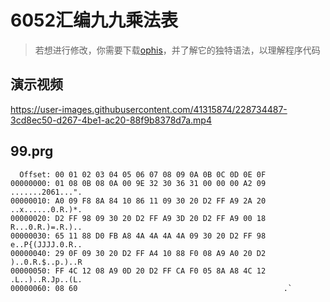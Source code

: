 # 6052汇编九九乘法表
> 若想进行修改，你需要下载[ophis](https://github.com/fumiama/c64-ophis-lib)，并了解它的独特语法，以理解程序代码

## 演示视频

https://user-images.githubusercontent.com/41315874/228734487-3cd8ec50-d267-4be1-ac20-88f9b8378d7a.mp4

## 99.prg
```
  Offset: 00 01 02 03 04 05 06 07 08 09 0A 0B 0C 0D 0E 0F 	
00000000: 01 08 0B 08 0A 00 9E 32 30 36 31 00 00 00 A2 09    .......2061...".
00000010: A0 09 F8 8A 84 10 86 11 09 30 20 D2 FF A9 2A 20    ..x......0.R.)*.
00000020: D2 FF 98 09 30 20 D2 FF A9 3D 20 D2 FF A9 00 18    R...0.R.)=.R.)..
00000030: 65 11 88 D0 FB A8 4A 4A 4A 4A 09 30 20 D2 FF 98    e..P{(JJJJ.0.R..
00000040: 29 0F 09 30 20 D2 FF A4 10 88 F0 08 A9 A0 20 D2    )..0.R.$..p.)..R
00000050: FF 4C 12 08 A9 0D 20 D2 FF CA F0 05 8A A8 4C 12    .L..)..R.Jp..(L.
00000060: 08 60                                              .`
```
